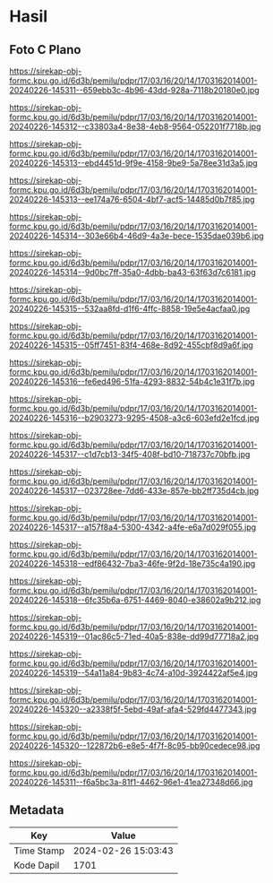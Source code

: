 # Hasil

## Foto C Plano

https://sirekap-obj-formc.kpu.go.id/6d3b/pemilu/pdpr/17/03/16/20/14/1703162014001-20240226-145311--659ebb3c-4b96-43dd-928a-7118b20180e0.jpg

https://sirekap-obj-formc.kpu.go.id/6d3b/pemilu/pdpr/17/03/16/20/14/1703162014001-20240226-145312--c33803a4-8e38-4eb8-9564-052201f7718b.jpg

https://sirekap-obj-formc.kpu.go.id/6d3b/pemilu/pdpr/17/03/16/20/14/1703162014001-20240226-145313--ebd4451d-9f9e-4158-9be9-5a78ee31d3a5.jpg

https://sirekap-obj-formc.kpu.go.id/6d3b/pemilu/pdpr/17/03/16/20/14/1703162014001-20240226-145313--ee174a76-6504-4bf7-acf5-14485d0b7f85.jpg

https://sirekap-obj-formc.kpu.go.id/6d3b/pemilu/pdpr/17/03/16/20/14/1703162014001-20240226-145314--303e66b4-46d9-4a3e-bece-1535dae039b6.jpg

https://sirekap-obj-formc.kpu.go.id/6d3b/pemilu/pdpr/17/03/16/20/14/1703162014001-20240226-145314--9d0bc7ff-35a0-4dbb-ba43-63f63d7c6181.jpg

https://sirekap-obj-formc.kpu.go.id/6d3b/pemilu/pdpr/17/03/16/20/14/1703162014001-20240226-145315--532aa8fd-d1f6-4ffc-8858-19e5e4acfaa0.jpg

https://sirekap-obj-formc.kpu.go.id/6d3b/pemilu/pdpr/17/03/16/20/14/1703162014001-20240226-145315--05ff7451-83f4-468e-8d92-455cbf8d9a6f.jpg

https://sirekap-obj-formc.kpu.go.id/6d3b/pemilu/pdpr/17/03/16/20/14/1703162014001-20240226-145316--fe6ed496-51fa-4293-8832-54b4c1e31f7b.jpg

https://sirekap-obj-formc.kpu.go.id/6d3b/pemilu/pdpr/17/03/16/20/14/1703162014001-20240226-145316--b2903273-9295-4508-a3c6-603efd2e1fcd.jpg

https://sirekap-obj-formc.kpu.go.id/6d3b/pemilu/pdpr/17/03/16/20/14/1703162014001-20240226-145317--c1d7cb13-34f5-408f-bd10-718737c70bfb.jpg

https://sirekap-obj-formc.kpu.go.id/6d3b/pemilu/pdpr/17/03/16/20/14/1703162014001-20240226-145317--023728ee-7dd6-433e-857e-bb2ff735d4cb.jpg

https://sirekap-obj-formc.kpu.go.id/6d3b/pemilu/pdpr/17/03/16/20/14/1703162014001-20240226-145317--a157f8a4-5300-4342-a4fe-e6a7d029f055.jpg

https://sirekap-obj-formc.kpu.go.id/6d3b/pemilu/pdpr/17/03/16/20/14/1703162014001-20240226-145318--edf86432-7ba3-46fe-9f2d-18e735c4a190.jpg

https://sirekap-obj-formc.kpu.go.id/6d3b/pemilu/pdpr/17/03/16/20/14/1703162014001-20240226-145318--6fc35b6a-6751-4469-8040-e38602a9b212.jpg

https://sirekap-obj-formc.kpu.go.id/6d3b/pemilu/pdpr/17/03/16/20/14/1703162014001-20240226-145319--01ac86c5-71ed-40a5-838e-dd99d77718a2.jpg

https://sirekap-obj-formc.kpu.go.id/6d3b/pemilu/pdpr/17/03/16/20/14/1703162014001-20240226-145319--54a11a84-9b83-4c74-a10d-3924422af5e4.jpg

https://sirekap-obj-formc.kpu.go.id/6d3b/pemilu/pdpr/17/03/16/20/14/1703162014001-20240226-145320--a2338f5f-5ebd-49af-afa4-529fd4477343.jpg

https://sirekap-obj-formc.kpu.go.id/6d3b/pemilu/pdpr/17/03/16/20/14/1703162014001-20240226-145320--122872b6-e8e5-4f7f-8c95-bb90cedece98.jpg

https://sirekap-obj-formc.kpu.go.id/6d3b/pemilu/pdpr/17/03/16/20/14/1703162014001-20240226-145311--f6a5bc3a-81f1-4462-96e1-41ea27348d66.jpg


## Metadata

| Key        | Value               |
| ---------- | ------------------- |
| Time Stamp | 2024-02-26 15:03:43 |
| Kode Dapil | 1701                |



